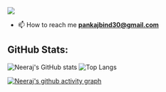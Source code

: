 [![](https://visitcount.itsvg.in/api?id=neeraj-bind&icon=0&color=0)](https://visitcount.itsvg.in)

- 📫 How to reach me **pankajbind30@gmail.com**

<h2 align="left">GitHub Stats:</h2>

![Neeraj's GitHub stats](https://github-readme-stats.vercel.app/api?username=neeraj-bind&show_icons=true&theme=transparent&hide_border=true) ![Top Langs](https://github-readme-stats-dosx001.vercel.app/api/top-langs/?username=neeraj-bind&langs_count=10&layout=compact&show_icons=true&include_all_commits=true&theme=transparent&hide_border=true) 


[![Neeraj's github activity graph](https://github-readme-activity-graph.vercel.app/graph?username=neeraj-bind&theme=github-compact&hide_border=true	)](https://github.com/neeraj-bind/github-readme-activity-graph)

